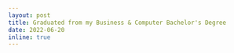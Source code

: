 ```yaml
---
layout: post
title: Graduated from my Business & Computer Bachelor's Degree
date: 2022-06-20
inline: true
---
```

